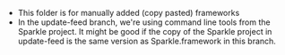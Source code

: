 
- This folder is for manually added (copy pasted) frameworks
- In the update-feed branch, we're using command line tools from the Sparkle project. It might be good if the copy of the Sparkle project in update-feed is the same version as Sparkle.framework in this branch.
